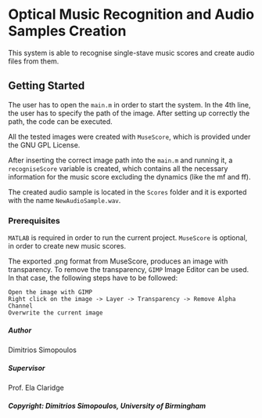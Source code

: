 # Optical Music Recognition and Audio Samples Creation

This system is able to recognise single-stave music scores and create audio files from them.

## Getting Started

The user has to open the `main.m` in order to start the system.
In the 4th line, the user has to specify the path of the image.
After setting up correctly the path, the code can be executed.

All the tested images were created with `MuseScore`, which is provided under the GNU GPL License.

After inserting the correct image path into the `main.m` and running it, a `recogniseScore` variable is created, which contains all the necessary information for the music score excluding the dynamics (like the mf and ff).

The created audio sample is located in the `Scores` folder and it is exported with the name `NewAudioSample.wav`.

### Prerequisites

`MATLAB` is required in order to run the current project.
`MuseScore` is optional, in order to create new music scores.

The exported .png format from MuseScore, produces an image with transparency.
To remove the transparency, `GIMP` Image Editor can be used.
In that case, the following steps have to be followed:

```
Open the image with GIMP
Right click on the image -> Layer -> Transparency -> Remove Alpha Channel
Overwrite the current image
```

##### Author
Dimitrios Simopoulos

##### Supervisor
Prof. Ela Claridge

##### Copyright: Dimitrios Simopoulos, University of Birmingham
